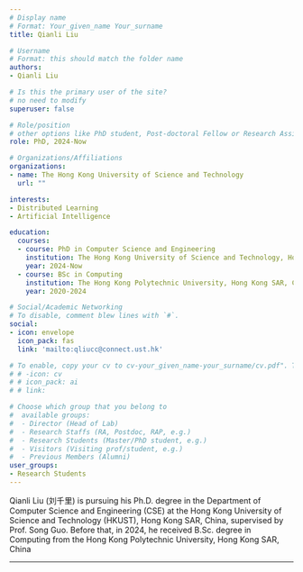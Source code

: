 ```yaml
---
# Display name
# Format: Your_given_name Your_surname 
title: Qianli Liu

# Username
# Format: this should match the folder name
authors:
- Qianli Liu

# Is this the primary user of the site?
# no need to modify 
superuser: false

# Role/position
# other options like PhD student, Post-doctoral Fellow or Research Assistant, e.g..
role: PhD, 2024-Now

# Organizations/Affiliations
organizations:
- name: The Hong Kong University of Science and Technology
  url: ""

interests:
- Distributed Learning
- Artificial Intelligence

education:
  courses:
  - course: PhD in Computer Science and Engineering
    institution: The Hong Kong University of Science and Technology, Hong Kong SAR, China
    year: 2024-Now
  - course: BSc in Computing
    institution: The Hong Kong Polytechnic University, Hong Kong SAR, China
    year: 2020-2024

# Social/Academic Networking
# To disable, comment blew lines with `#`.
social:
- icon: envelope
  icon_pack: fas
  link: 'mailto:qliucc@connect.ust.hk'

# To enable, copy your cv to cv-your_given_name-your_surname/cv.pdf". To disable, comment blew lines with `#`.
# # -icon: cv
# # icon_pack: ai
# # link:

# Choose which group that you belong to
#  available groups:
#  - Director (Head of Lab)
#  - Research Staffs (RA, Postdoc, RAP, e.g.)
#  - Research Students (Master/PhD student, e.g.)
#  - Visitors (Visiting prof/student, e.g.)
#  - Previous Members (Alumni)
user_groups:
- Research Students
---
```


Qianli Liu (刘千里) is pursuing his Ph.D. degree in the Department of Computer Science and Engineering (CSE) at the Hong Kong University of Science and Technology (HKUST), Hong Kong SAR, China, supervised by Prof. Song Guo. Before that, in 2024, he received B.Sc. degree in Computing from the Hong Kong Polytechnic University, Hong Kong SAR, China

---

